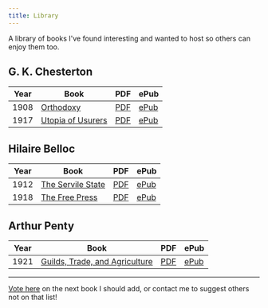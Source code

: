 ```yaml
---
title: Library
---
```


A library of books I've found interesting and wanted to host so others can enjoy them too.

## G. K. Chesterton

| Year | Book                                           | PDF                       | ePub                        |
|------|------------------------------------------------|---------------------------|-----------------------------|
| 1908 | [Orthodoxy](orthodoxy/index.html)              | [PDF](orthodoxy.pdf)      | [ePub](orthodoxy.epub)      |
| 1917 | [Utopia of Usurers](utopia-usurers/index.html) | [PDF](utopia-usurers.pdf) | [ePub](utopia-usurers.epub) |

## Hilaire Belloc

| Year | Book                                          | PDF                       | ePub                        |
|------|-----------------------------------------------|---------------------------|-----------------------------|
| 1912 | [The Servile State](servile-state/index.html) | [PDF](servile-state.pdf)  | [ePub](servile-state.epub)  |
| 1918 | [The Free Press](the-free-press/index.html)   | [PDF](the-free-press.pdf) | [ePub](the-free-press.epub) |

## Arthur Penty

| Year |   Book                                                    | PDF                     | ePub                      |
|------|-----------------------------------------------------------|-------------------------|---------------------------|
| 1921 | [Guilds, Trade, and Agriculture](guilds-trade/index.html) | [PDF](guilds-trade.pdf) | [ePub](guilds-trade.epub) |

---

<a href="https://b2v8c1aeb8d.typeform.com/to/F9E3sQvC" target="_blank" rel="noopener noreferrer">Vote here</a> on the next book I should add, or contact me to suggest others not on that list!
